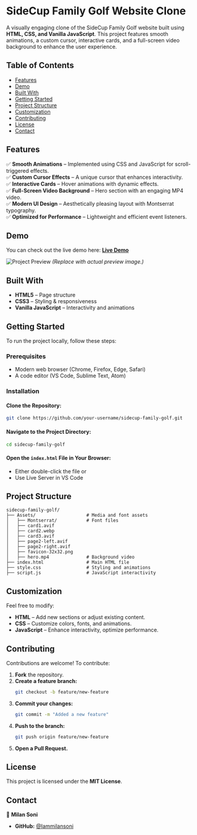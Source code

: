 # SideCup Family Golf Website Clone

A visually engaging clone of the SideCup Family Golf website built using **HTML, CSS, and Vanilla JavaScript**. This project features smooth animations, a custom cursor, interactive cards, and a full-screen video background to enhance the user experience.

## Table of Contents
- [Features](#features)
- [Demo](#demo)
- [Built With](#built-with)
- [Getting Started](#getting-started)
- [Project Structure](#project-structure)
- [Customization](#customization)
- [Contributing](#contributing)
- [License](#license)
- [Contact](#contact)

## Features
✅ **Smooth Animations** – Implemented using CSS and JavaScript for scroll-triggered effects.  
✅ **Custom Cursor Effects** – A unique cursor that enhances interactivity.  
✅ **Interactive Cards** – Hover animations with dynamic effects.  
✅ **Full-Screen Video Background** – Hero section with an engaging MP4 video.  
✅ **Modern UI Design** – Aesthetically pleasing layout with Montserrat typography.  
✅ **Optimized for Performance** – Lightweight and efficient event listeners.  

## Demo
You can check out the live demo here: **[Live Demo](https://sidecup-family-golf-orcin.vercel.app/)** 

![Project Preview](screenshot.png) *(Replace with actual preview image.)*

## Built With
- **HTML5** – Page structure
- **CSS3** – Styling & responsiveness
- **Vanilla JavaScript** – Interactivity and animations

## Getting Started
To run the project locally, follow these steps:

### Prerequisites
- Modern web browser (Chrome, Firefox, Edge, Safari)
- A code editor (VS Code, Sublime Text, Atom)

### Installation
#### Clone the Repository:
```bash
git clone https://github.com/your-username/sidecup-family-golf.git
```
#### Navigate to the Project Directory:
```bash
cd sidecup-family-golf
```
#### Open the `index.html` File in Your Browser:
- Either double-click the file or
- Use Live Server in VS Code

## Project Structure
```
sidecup-family-golf/
├── Assets/                   # Media and font assets
│   ├── Montserrat/           # Font files
│   ├── card1.avif
│   ├── card2.webp
│   ├── card3.avif
│   ├── page2-left.avif
│   ├── page2-right.avif
│   ├── favicon-32x32.png
│   ├── hero.mp4              # Background video
├── index.html                # Main HTML file
├── style.css                 # Styling and animations
├── script.js                 # JavaScript interactivity
```

## Customization
Feel free to modify:
- **HTML** – Add new sections or adjust existing content.
- **CSS** – Customize colors, fonts, and animations.
- **JavaScript** – Enhance interactivity, optimize performance.

## Contributing
Contributions are welcome! To contribute:

1. **Fork** the repository.
2. **Create a feature branch:**
   ```bash
   git checkout -b feature/new-feature
   ```
3. **Commit your changes:**
   ```bash
   git commit -m "Added a new feature"
   ```
4. **Push to the branch:**
   ```bash
   git push origin feature/new-feature
   ```
5. **Open a Pull Request.**

## License
This project is licensed under the **MIT License**.

## Contact
🔹 **Milan Soni**  
- **GitHub:** [@Iammilansoni](https://github.com/Iammilansoni) 
